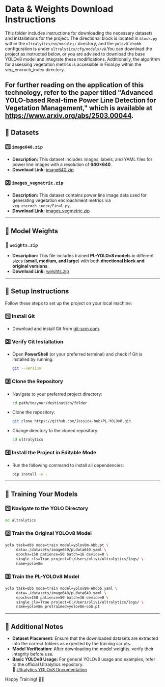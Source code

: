 
# Data & Weights Download Instructions

This folder includes instructions for downloading the necessary datasets and installations for the project. The directional block is located in `block.py` within the `ultralytics/nn/modules/` directory, and the `yolov8-ehobb` configuration is under `ultralytics/cfg/models/v8`.You can download the project as instructed below, or you are advised to download the base YOLOv8 model and integrate these modifications. Additionally, the algorithm for assessing vegetation metrics is accessible in Final.py within the veg_encroch_index directory.

**For further reading on the application of this technology, refer to the paper titled "Advanced YOLO-based Real-time Power Line Detection for Vegetation Management," which is available at https://www.arxiv.org/abs/2503.00044.**
---

## 📂 Datasets

### 1️⃣ `image640.zip`
- **Description:** This dataset includes images, labels, and YAML files for power line images with a resolution of **640×640**.
- **Download Link:** [image640.zip](https://drive.google.com/file/d/1W1UfZsbCIQWDTiSzhQjwEQkO_hrOxl8S/view?usp=drive_link)

### 2️⃣ `images_vegmetric.zip`
- **Description:** This dataset contains power line image data used for generating vegetation encroachment metrics via `veg_encroch_index/Final.py`.
- **Download Link:** [images_vegmetric.zip](https://drive.google.com/file/d/19xxtcgXUuCRm7JSNGakvloeHml36Do-E/view?usp=sharing)

---

## 🎯 Model Weights

### 📌 `weights.zip`
- **Description:** This file includes trained **PL-YOLOv8 models** in different sizes (**small, medium, and large**) with both **directional block and original versions**.
- **Download Link:** [weights.zip](https://drive.google.com/file/d/1tY4HjSvwp98aTlxIBInNscqrdPxt9W3E/view?usp=sharing)

---

## 🔧 Setup Instructions

Follow these steps to set up the project on your local machine:

### 1️⃣ Install Git
- Download and install Git from [git-scm.com](https://git-scm.com/downloads).

### 2️⃣ Verify Git Installation
- Open **PowerShell** (or your preferred terminal) and check if Git is installed by running:
  ```bash
  git --version
  ```

### 3️⃣ Clone the Repository
- Navigate to your preferred project directory:
  ```bash
  cd path/to/your/destination/folder
  ```
- Clone the repository:
  ```bash
  git clone https://github.com/Jessica-hub/PL-YOLOv8.git
  ```
- Change directory to the cloned repository:
  ```bash
  cd ultralytics
  ```

### 4️⃣ Install the Project in Editable Mode
- Run the following command to install all dependencies:
  ```bash
  pip install -e .
  ```

---

## 🚀 Training Your Models

### 1️⃣ Navigate to the YOLO Directory
```bash
cd ultralytics
```

### 2️⃣ Train the **Original YOLOv8 Model**
```bash
yolo task=obb mode=train model=yolov8m-obb.pt \
     data=./datasets/image640/pLdata640.yaml \
     epochs=150 patience=50 batch=16 device=0 \
     single_cls=True project=C:/Users/olivi/ultralytics/logs/ \
     name=yolov8m
```

### 3️⃣ Train the **PL-YOLOv8 Model**
```bash
yolo task=obb mode=train model=yolov8m-ehobb.yaml \
     data=./datasets/image640/pLdata640.yaml \
     epochs=150 patience=50 batch=16 device=0 \
     single_cls=True project=C:/Users/olivi/ultralytics/logs/ \
     name=yolov8m pretrained=yolov8m-obb.pt
```

---

## 📝 Additional Notes

- **Dataset Placement:** Ensure that the downloaded datasets are extracted into the correct folders as expected by the training scripts.
- **Model Verification:** After downloading the model weights, verify their integrity before use.
- **Basic YOLOv8 Usage:** For general YOLOv8 usage and examples, refer to the official Ultralytics repository:  
  🔗 [Ultralytics YOLOv8 Documentation](https://github.com/ultralytics/ultralytics/tree/main)

Happy Training! 🚀🔥

